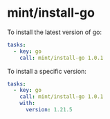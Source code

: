 # mint/install-go

To install the latest version of go:

```yaml
tasks:
  - key: go
    call: mint/install-go 1.0.1
```

To install a specific version:

```yaml
tasks:
  - key: go
    call: mint/install-go 1.0.1
    with:
      version: 1.21.5
```
